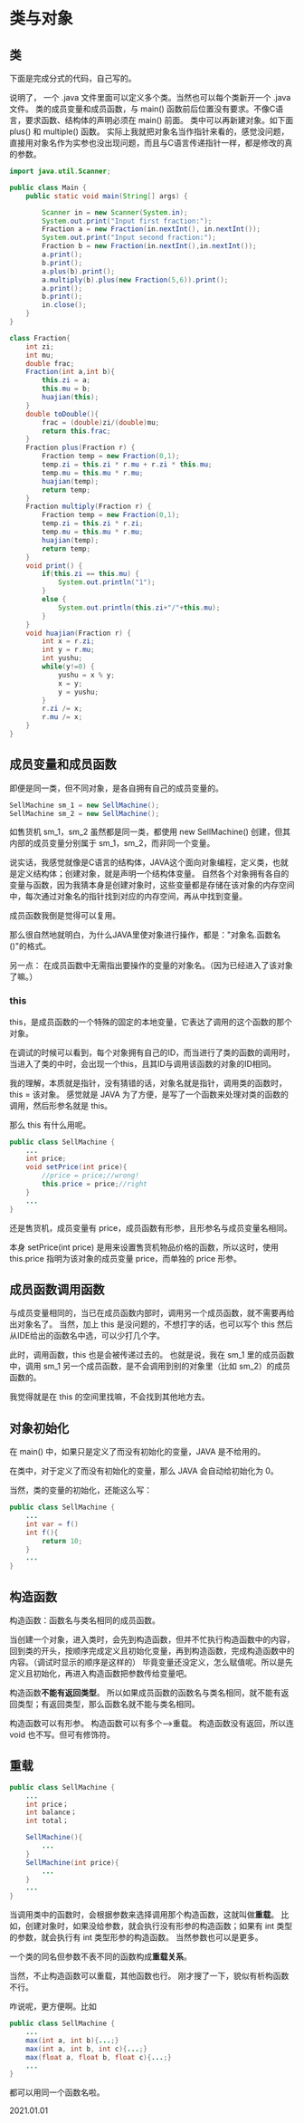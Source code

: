 # 类与对象

## 类

下面是完成分式的代码，自己写的。

说明了，
一个 .java 文件里面可以定义多个类。当然也可以每个类新开一个 .java 文件。
类的成员变量和成员函数，与 main() 函数前后位置没有要求。不像C语言，要求函数、结构体的声明必须在 main() 前面。
类中可以再新建对象。如下面 plus() 和 multiple() 函数。
实际上我就把对象名当作指针来看的，感觉没问题，直接用对象名作为实参也没出现问题，而且与C语言传递指针一样，都是修改的真的参数。

```java
import java.util.Scanner;

public class Main {
	public static void main(String[] args) {

		Scanner in = new Scanner(System.in);
		System.out.print("Input first fraction:");
		Fraction a = new Fraction(in.nextInt(), in.nextInt());
		System.out.print("Input second fraction:");
		Fraction b = new Fraction(in.nextInt(),in.nextInt());
		a.print();
		b.print();
		a.plus(b).print();
		a.multiply(b).plus(new Fraction(5,6)).print();
		a.print();
		b.print();
		in.close();
	}
}

class Fraction{
	int zi;
	int mu;
	double frac;
	Fraction(int a,int b){
		this.zi = a;
		this.mu = b;
		huajian(this);
	}	
	double toDouble(){
		frac = (double)zi/(double)mu;
		return this.frac;
	}
	Fraction plus(Fraction r) {
		Fraction temp = new Fraction(0,1);
		temp.zi = this.zi * r.mu + r.zi * this.mu;
		temp.mu = this.mu * r.mu;
		huajian(temp);
		return temp;
	}
	Fraction multiply(Fraction r) {
		Fraction temp = new Fraction(0,1);
		temp.zi = this.zi * r.zi;
		temp.mu = this.mu * r.mu;
		huajian(temp);
		return temp;
	}
	void print() {
		if(this.zi == this.mu) {
			System.out.println("1");
		}
		else {
			System.out.println(this.zi+"/"+this.mu);
		}
	}
	void huajian(Fraction r) {
		int x = r.zi;
		int y = r.mu;
		int yushu;
		while(y!=0) {
			yushu = x % y;
			x = y;
			y = yushu;
		}
		r.zi /= x; 
		r.mu /= x;
	}
}
```

## 成员变量和成员函数

即便是同一类，但不同对象，是各自拥有自己的成员变量的。

```java
SellMachine sm_1 = new SellMachine();
SellMachine sm_2 = new SellMachine();
```

如售货机 sm_1，sm_2 虽然都是同一类，都使用 new SellMachine() 创建，但其内部的成员变量分别属于 sm_1，sm_2，而非同一个变量。

说实话，我感觉就像是C语言的结构体，JAVA这个面向对象编程，定义类，也就是定义结构体；创建对象，就是声明一个结构体变量。
自然各个对象拥有各自的变量与函数，因为我猜本身是创建对象时，这些变量都是存储在该对象的内存空间中，每次通过对象名的指针找到对应的内存空间，再从中找到变量。

成员函数我倒是觉得可以复用。

那么很自然地就明白，为什么JAVA里使对象进行操作，都是："对象名.函数名()"的格式。

另一点：
在成员函数中无需指出要操作的变量的对象名。（因为已经进入了该对象了嘛。）

### this

this，是成员函数的一个特殊的固定的本地变量，它表达了调用的这个函数的那个对象。

在调试的时候可以看到，每个对象拥有自己的ID，而当进行了类的函数的调用时，当进入了类的中时，会出现一个this，且其ID与调用该函数的对象的ID相同。

我的理解，本质就是指针，没有猜错的话，对象名就是指针，调用类的函数时，this = 该对象。
感觉就是 JAVA 为了方便，是写了一个函数来处理对类的函数的调用，然后形参名就是 this。

那么 this 有什么用呢。

```java
public class SellMachine {
    ...
    int price;
    void setPrice(int price){
        //price = price;//wrong!
        this.price = price;//right
    }
    ...
}
```

还是售货机，成员变量有 price，成员函数有形参，且形参名与成员变量名相同。

本身 setPrice(int price) 是用来设置售货机物品价格的函数，所以这时，使用 this.price 指明为该对象的成员变量 price，而单独的 price 形参。

## 成员函数调用函数

与成员变量相同的，当已在成员函数内部时，调用另一个成员函数，就不需要再给出对象名了。
当然，加上 this 是没问题的，不想打字的话，也可以写个 this 然后从IDE给出的函数名中选，可以少打几个字。

此时，调用函数，this 也是会被传递过去的。
也就是说，我在 sm_1 里的成员函数中，调用 sm_1 另一个成员函数，是不会调用到别的对象里（比如 sm_2）的成员函数的。

我觉得就是在 this 的空间里找嘛，不会找到其他地方去。

## 对象初始化

在 main() 中，如果只是定义了而没有初始化的变量，JAVA 是不给用的。

在类中，对于定义了而没有初始化的变量，那么 JAVA 会自动给初始化为 0。

当然，类的变量的初始化，还能这么写：

```java
public class SellMachine {
    ...
    int var = f()
    int f(){
        return 10;
    }
    ...
}
```

## 构造函数

构造函数：函数名与类名相同的成员函数。

当创建一个对象，进入类时，会先到构造函数，但并不忙执行构造函数中的内容，回到类的开头，按顺序完成定义且初始化变量，再到构造函数，完成构造函数中的内容。（调试时显示的顺序是这样的）
毕竟变量还没定义，怎么赋值呢。所以是先定义且初始化，再进入构造函数把参数传给变量吧。

构造函数**不能有返回类型**。
所以如果成员函数的函数名与类名相同，就不能有返回类型；有返回类型，那么函数名就不能与类名相同。

构造函数可以有形参。
构造函数可以有多个—>重载。
构造函数没有返回，所以连 void 也不写。但可有修饰符。

## 重载

```java
public class SellMachine {
    ...
    int price；
    int balance；
    int total；

    SellMachine(){
        ...
    }
    SellMachine(int price){
        ...
    }
    ...
}
```

当调用类中的函数时，会根据参数来选择调用那个构造函数，这就叫做**重载**。
比如，创建对象时，如果没给参数，就会执行没有形参的构造函数；如果有 int 类型的参数，就会执行有 int 类型形参的构造函数。
当然参数也可以是更多。

一个类的同名但参数不表不同的函数构成**重载关系**。

当然，不止构造函数可以重载，其他函数也行。
刚才搜了一下，貌似有析构函数不行。

咋说呢，更方便啊。比如

```java
public class SellMachine {
    ...
    max(int a, int b){...;}
    max(int a, int b, int c){...;}
    max(float a, float b, float c){...;}
    ...
}
```

都可以用同一个函数名啦。

2021.01.01